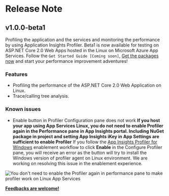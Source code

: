 # Release Note
## v1.0.0-beta1
Profiling the application and the services and monitoring the performance by using Application Insights Profiler. Beta1 is now available for testing on ASP.NET Core 2.0 Web Apps hosted in the Linux on Microsoft Azure App Services. Follow the `Get Started Guide [Coming soon]`, [Get the packages now](https://www.nuget.org/packages/Microsoft.ApplicationInsights.Profiler.AspNetCore/1.0.0-beta1) and start your performance improvement adventures!

### Features
* Profiling the performance of the ASP.NET Core 2.0 Web Application on Linux.
* Trace/calling tree analysis.

### Known issues
* Enable button in Profiler Configuration pane does not work
**If you host your app using App Services Linux, you do not need to enable Profiler again in the Performance pane in App Insights portal. Including NuGet package in project and setting App Insights iKey in App Settings are sufficient to enable Profiler**
If you follow the [App Insights Profiler for Windows](./app-insights-profiler.md) enablement workflow to click **Enable** in the Configure Profiler pane, you will receive an error as the button will try to install the Windows version of profiler agent on Linux environment.
We are working on resolving this issue in the enablement experience.

![You don't need to enable the Profiler again in performance pane to make profiler work on Linux App Services](ApplicationInsights-Profiler-AspNetCore/media/issue-enable-profiler.PNG)


**[Feedbacks are welcome!](https://github.com/Microsoft/ApplicationInsights-Profiler-AspNetCore/issues)**
